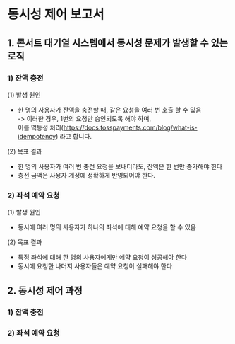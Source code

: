 

# 동시성 제어 보고서 

## 1. 콘서트 대기열 시스템에서 동시성 문제가 발생할 수 있는 로직 

### 1) 잔액 충전

(1) 발생 원인<br>
- 한 명의 사용자가 잔액을 충전할 때, 같은 요청을 여러 번 호출 할 수 있음<br> 
-> 이러한 경우, 1번의 요청만 승인되도록 해야 하며, <br> 
   이를 멱등성 처리(https://docs.tosspayments.com/blog/what-is-idempotency) 라고 합니다. 

(2) 목표 결과<br>
- 한 명의 사용자가 여러 번 충전 요청을 보내더라도, 잔액은 한 번만 증가해야 한다
- 충전 금액은 사용자 계정에 정확하게 반영되어야 한다.

### 2) 좌석 예약 요청

(1) 발생 원인<br>
- 동시에 여러 명의 사용자가 하나의 좌석에 대해 예약 요청을 할 수 있음  

(2) 목표 결과<br>
- 특정 좌석에 대해 한 명의 사용자에게만 예약 요청이 성공해야 한다
- 동시에 요청한 나머지 사용자들은 예약 요청이 실패해야 한다   


## 2. 동시성 제어 과정


### 1) 잔액 충전



### 2) 좌석 예약 요청 


